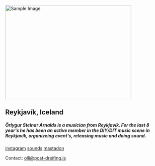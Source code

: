 <img src="https://github.com/user-attachments/assets/e506ba5f-13d1-49e9-8785-a370a1efbca6" alt="Sample Image" width="400" height="300"> 

## Reykjavík, Iceland

##### Örlygur Steinar Arnalds is a musician from Reykjavík. For the last 8 year's he has been an active member in the DIY/DIT music scene in Reykjavík, organizeing event's, releasing music and doing sound.

[instagram](https://www.instagram.com/olli_steini/)
[sounds](https://soundcloud.com/rlygur-steinar-arnalds)
[mastadon](https://post.lurk.org/@olli_steini)

Contact: olli@post-dreifing.is





